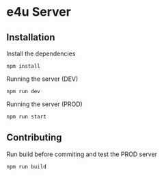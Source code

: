 # e4u Server

## Installation

Install the dependencies

```
npm install
```

Running the server (DEV)

```
npm run dev
```

Running the server (PROD)

```
npm run start
```

## Contributing

Run build before commiting and test the PROD server

```
npm run build
```
